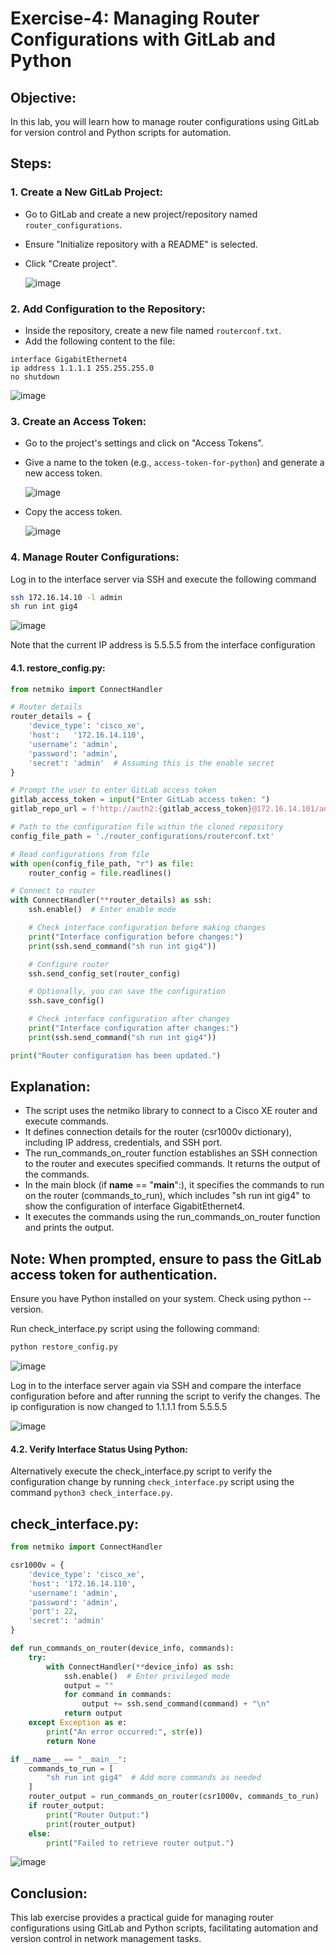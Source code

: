 # Exercise-4: Managing Router Configurations with GitLab and Python

## Objective:
In this lab, you will learn how to manage router configurations using GitLab for version control and Python scripts for automation.

## Steps:

### 1. Create a New GitLab Project:

- Go to GitLab and create a new project/repository named `router_configurations`.
- Ensure "Initialize repository with a README" is selected.
- Click "Create project".

  ![image](https://github.com/Onemind-Services-LLC/naf/assets/132569101/f59bf45e-ed1e-4a35-aa46-01827c9a071a)


### 2. Add Configuration to the Repository:

- Inside the repository, create a new file named `routerconf.txt`.
- Add the following content to the file:

```
interface GigabitEthernet4
ip address 1.1.1.1 255.255.255.0
no shutdown
```
  ![image](https://github.com/Onemind-Services-LLC/naf/assets/132569101/4efebc68-3c66-4b4f-b9da-0ce86f0e6903)


### 3. Create an Access Token:

- Go to the project's settings and click on "Access Tokens".
- Give a name to the token (e.g., `access-token-for-python`) and generate a new access token.

  ![image](https://github.com/Onemind-Services-LLC/naf/assets/132569101/d9ded552-6e91-4728-a52d-3e9b974c2645)

- Copy the access token.

  ![image](https://github.com/Onemind-Services-LLC/naf/assets/132569101/a7899266-15d2-4bb1-b856-7cea00faf978)


### 4. Manage Router Configurations:

Log in to the interface server via SSH and execute the following command

```bash
ssh 172.16.14.10 -l admin
sh run int gig4
```
![image](https://github.com/Onemind-Services-LLC/naf/assets/132569101/2cd88f8e-8581-46fe-b9a1-e95049167e1c)

Note that the current IP address is 5.5.5.5 from the interface configuration

#### 4.1. restore_config.py:

```python
from netmiko import ConnectHandler

# Router details
router_details = {
    'device_type': 'cisco_xe',
    'host':   '172.16.14.110',
    'username': 'admin',
    'password': 'admin',
    'secret': 'admin'  # Assuming this is the enable secret
}

# Prompt the user to enter GitLab access token
gitlab_access_token = input("Enter GitLab access token: ")
gitlab_repo_url = f'http://auth2:{gitlab_access_token}@172.16.14.101/ansible/router_configurations.git'

# Path to the configuration file within the cloned repository
config_file_path = './router_configurations/routerconf.txt'

# Read configurations from file
with open(config_file_path, "r") as file:
    router_config = file.readlines()

# Connect to router
with ConnectHandler(**router_details) as ssh:
    ssh.enable()  # Enter enable mode

    # Check interface configuration before making changes
    print("Interface configuration before changes:")
    print(ssh.send_command("sh run int gig4"))

    # Configure router
    ssh.send_config_set(router_config)

    # Optionally, you can save the configuration
    ssh.save_config()

    # Check interface configuration after changes
    print("Interface configuration after changes:")
    print(ssh.send_command("sh run int gig4"))

print("Router configuration has been updated.")
```

## Explanation:

  - The script uses the netmiko library to connect to a Cisco XE router and execute commands.
  - It defines connection details for the router (csr1000v dictionary), including IP address, credentials, and SSH port.
  - The run_commands_on_router function establishes an SSH connection to the router and executes specified commands. It returns the output of the commands.
  - In the main block (if __name__ == "__main__":), it specifies the commands to run on the router (commands_to_run), which includes "sh run int gig4" to show the configuration of interface GigabitEthernet4.
  - It executes the commands using the run_commands_on_router function and prints the output.

## Note: When prompted, ensure to pass the GitLab access token for authentication.

Ensure you have Python installed on your system. Check using python --version.

Run check_interface.py script using the following command:

```bash
python restore_config.py
```

![image](https://github.com/Onemind-Services-LLC/naf/assets/132569101/04fed1fb-5561-4eea-9e2b-a5363c8e6248)

Log in to the interface server again via SSH and compare the interface configuration before and after running the script to verify the changes.
The ip configuration is now changed to 1.1.1.1 from 5.5.5.5

![image](https://github.com/Onemind-Services-LLC/naf/assets/132569101/b0a43161-e4c8-4a08-b824-7ebee0cc43dd)


#### 4.2. Verify Interface Status Using Python:

Alternatively execute the check_interface.py script to verify the configuration change by running `check_interface.py` script using the command `python3 check_interface.py`.

## check_interface.py:

```python
from netmiko import ConnectHandler

csr1000v = {
    'device_type': 'cisco_xe',
    'host': '172.16.14.110',
    'username': 'admin',
    'password': 'admin',
    'port': 22,
    'secret': 'admin'
}

def run_commands_on_router(device_info, commands):
    try:
        with ConnectHandler(**device_info) as ssh:
            ssh.enable()  # Enter privileged mode
            output = ""
            for command in commands:
                output += ssh.send_command(command) + "\n"
            return output
    except Exception as e:
        print("An error occurred:", str(e))
        return None

if __name__ == "__main__":
    commands_to_run = [
        "sh run int gig4"  # Add more commands as needed
    ]
    router_output = run_commands_on_router(csr1000v, commands_to_run)
    if router_output:
        print("Router Output:")
        print(router_output)
    else:
        print("Failed to retrieve router output.")
```

![image](https://github.com/Onemind-Services-LLC/naf/assets/132569101/a1bfd081-8871-435f-9698-8610ccc36065)


## Conclusion:

This lab exercise provides a practical guide for managing router configurations using GitLab and Python scripts, facilitating automation and version control in network management tasks.
